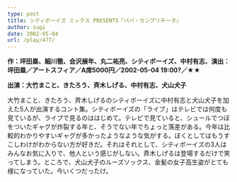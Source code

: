 ```yaml
---
type: post
title: シティボーイズ ミックス PRESENTS『パパ・センプリチータ』
author: sugi
date: 2002-05-04
url: /play/477/
---
```

**作：坪田塁、細川徹、会沢展年、丸二祐亮、シティボーイズ、中村有志、演出：坪田塁／アートスフィア／A席5000円／2002-05-04 19:00?／★★**

**出演：大竹まこと、きたろう、斉木しげる、中村有志、犬山犬子**

大竹まこと、きたろう、斉木しげるのシティボーイズに中村有志と犬山犬子を加えた5人が出演するコント集。シティボーイズの「ライブ」はテレビでは何度も見ているが、ライブで見るのははじめて。テレビで見ていると、シュールでつぼをついたギャグが炸裂する年と、そうでない年でちょっと落差がある。今年は比較的わかりやすいギャグが多かったようなような気がする。ぼくとしてはもうすこしわけがわからない方が好きだ。それはそれとして、シティボーイズの3人はみんなお気に入りで、他人という感じがしない。斉木しげるは登場するだけで笑ってしまう。ところで、犬山犬子のルーズソックス、金髪の女子高生姿がとても様になっていた。今いくつだったけ。

